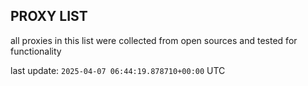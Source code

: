 ## PROXY LIST

all proxies in this list were collected from open sources and tested for functionality

last update: `2025-04-07 06:44:19.878710+00:00` UTC